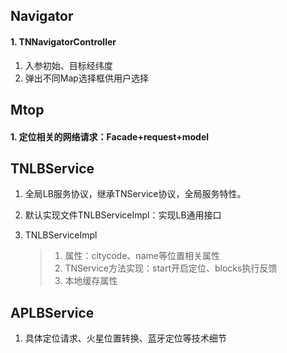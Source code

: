 ## Navigator

#### 1. TNNavigatorController
1. 入参初始、目标经纬度
2. 弹出不同Map选择框供用户选择

## Mtop
#### 1. 定位相关的网络请求：Facade+request+model

## TNLBService

1. 全局LB服务协议，继承TNService协议，全局服务特性。
2. 默认实现文件TNLBServiceImpl：实现LB通用接口
3. TNLBServiceImpl

	> 1. 属性：citycode、name等位置相关属性
	> 2. TNService方法实现：start开启定位、blocks执行反馈
	> 3. 本地缓存属性

## APLBService
1. 具体定位请求、火星位置转换、蓝牙定位等技术细节